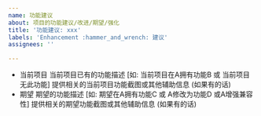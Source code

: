 ```yaml
---
name: 功能建议
about: 项目的功能建议/改进/期望/强化
title: '功能建议: xxx'
labels: 'Enhancement :hammer_and_wrench: 建议'
assignees: ''

---
```


- 当前项目
当前项目已有的功能描述 [如: 当前项目在A拥有功能B 或 当前项目无此功能]
提供相关的当前项目功能截图或其他辅助信息 (如果有的话)
- 期望
期望的功能描述 [如: 期望在A拥有功能C 或 A修改为功能D 或A增强兼容性]
提供相关的期望功能截图或其他辅助信息 (如果有的话)
